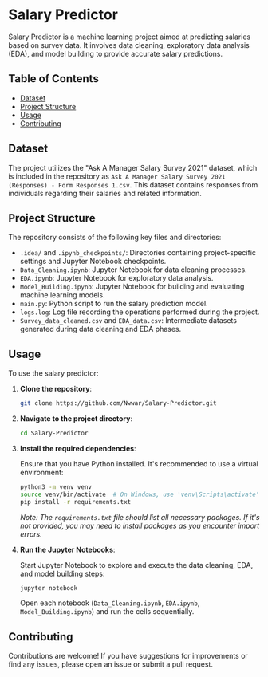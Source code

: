 # Salary Predictor

Salary Predictor is a machine learning project aimed at predicting salaries based on survey data. It involves data cleaning, exploratory data analysis (EDA), and model building to provide accurate salary predictions.

## Table of Contents

- [Dataset](#dataset)
- [Project Structure](#project-structure)
- [Usage](#usage)
- [Contributing](#contributing)

## Dataset

The project utilizes the "Ask A Manager Salary Survey 2021" dataset, which is included in the repository as `Ask A Manager Salary Survey 2021 (Responses) - Form Responses 1.csv`. This dataset contains responses from individuals regarding their salaries and related information.

## Project Structure

The repository consists of the following key files and directories:

- `.idea/` and `.ipynb_checkpoints/`: Directories containing project-specific settings and Jupyter Notebook checkpoints.
- `Data_Cleaning.ipynb`: Jupyter Notebook for data cleaning processes.
- `EDA.ipynb`: Jupyter Notebook for exploratory data analysis.
- `Model_Building.ipynb`: Jupyter Notebook for building and evaluating machine learning models.
- `main.py`: Python script to run the salary prediction model.
- `logs.log`: Log file recording the operations performed during the project.
- `Survey_data_cleaned.csv` and `EDA_data.csv`: Intermediate datasets generated during data cleaning and EDA phases.

## Usage

To use the salary predictor:

1. **Clone the repository**:

   ```bash
   git clone https://github.com/Nwwar/Salary-Predictor.git
   ```

2. **Navigate to the project directory**:

   ```bash
   cd Salary-Predictor
   ```

3. **Install the required dependencies**:

   Ensure that you have Python installed. It's recommended to use a virtual environment:

   ```bash
   python3 -m venv venv
   source venv/bin/activate  # On Windows, use 'venv\Scripts\activate'
   pip install -r requirements.txt
   ```

   *Note: The `requirements.txt` file should list all necessary packages. If it's not provided, you may need to install packages as you encounter import errors.*

4. **Run the Jupyter Notebooks**:

   Start Jupyter Notebook to explore and execute the data cleaning, EDA, and model building steps:

   ```bash
   jupyter notebook
   ```

   Open each notebook (`Data_Cleaning.ipynb`, `EDA.ipynb`, `Model_Building.ipynb`) and run the cells sequentially.

## Contributing

Contributions are welcome! If you have suggestions for improvements or find any issues, please open an issue or submit a pull request.
